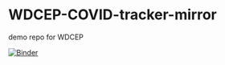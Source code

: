 # WDCEP-COVID-tracker-mirror
demo repo for WDCEP

[![Binder](https://mybinder.org/badge_logo.svg)](https://notebooks.gesis.org/binder/jupyter/user/nltgit-wdcep-co--tracker-mirror-sf52ptug/notebooks/tracker/notebooks/tracker_v2.ipynb)
